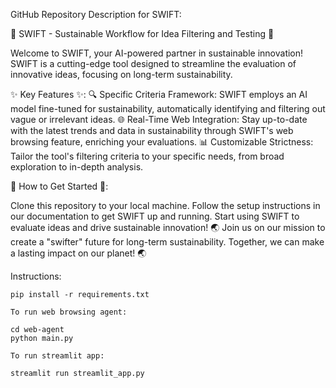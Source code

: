 GitHub Repository Description for SWIFT:

🌱 SWIFT - Sustainable Workflow for Idea Filtering and Testing 🌱

Welcome to SWIFT, your AI-powered partner in sustainable innovation! SWIFT is a cutting-edge tool designed to streamline the evaluation of innovative ideas, focusing on long-term sustainability.

✨ Key Features ✨:
🔍 Specific Criteria Framework: SWIFT employs an AI model fine-tuned for sustainability, automatically identifying and filtering out vague or irrelevant ideas.
🌐 Real-Time Web Integration: Stay up-to-date with the latest trends and data in sustainability through SWIFT's web browsing feature, enriching your evaluations.
📊 Customizable Strictness: Tailor the tool's filtering criteria to your specific needs, from broad exploration to in-depth analysis.

🚀 How to Get Started 🚀:

Clone this repository to your local machine.
Follow the setup instructions in our documentation to get SWIFT up and running.
Start using SWIFT to evaluate ideas and drive sustainable innovation!
🌏 Join us on our mission to create a "swifter" future for long-term sustainability. Together, we can make a lasting impact on our planet! 🌏

Instructions:
```
pip install -r requirements.txt

To run web browsing agent:

cd web-agent
python main.py

To run streamlit app:

streamlit run streamlit_app.py
```
